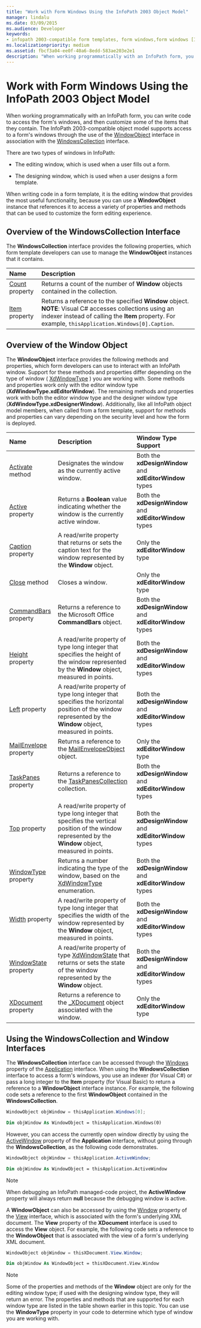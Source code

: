 ```yaml
---
title: "Work with Form Windows Using the InfoPath 2003 Object Model" 
manager: lindalu
ms.date: 03/09/2015
ms.audience: Developer 
keywords:
- infopath 2003-compatible form templates, form windows,form windows [InfoPath 2007], InfoPath 2003-compatible form templates 
ms.localizationpriority: medium
ms.assetid: fbcf3a04-ee0f-40a6-8edd-583ae203e2e1
description: "When working programmatically with an InfoPath form, you can write code to access the form's windows, and then customize some of the items that they contain. The InfoPath 2003-compatible object model supports access to a form's windows through the use of the WindowObject interface in association with the WindowsCollection interface."
---
```


# Work with Form Windows Using the InfoPath 2003 Object Model

When working programmatically with an InfoPath form, you can write code to access the form's windows, and then customize some of the items that they contain. The InfoPath 2003-compatible object model supports access to a form's windows through the use of the [WindowObject](https://msdn.microsoft.com/library/Microsoft.Office.Interop.InfoPath.SemiTrust.WindowObject.aspx) interface in association with the [WindowsCollection](https://msdn.microsoft.com/library/Microsoft.Office.Interop.InfoPath.SemiTrust.WindowsCollection.aspx) interface.
  
There are two types of windows in InfoPath:
  
- The editing window, which is used when a user fills out a form.

- The designing window, which is used when a user designs a form template.

When writing code in a form template, it is the editing window that provides the most useful functionality, because you can use a **WindowObject** instance that references it to access a variety of properties and methods that can be used to customize the form editing experience.
  
## Overview of the WindowsCollection Interface

The **WindowsCollection** interface provides the following properties, which form template developers can use to manage the **WindowObject** instances that it contains.
  
|**Name**|**Description**|
|:-----|:-----|
|[Count](https://msdn.microsoft.com/library/Microsoft.Office.Interop.InfoPath.SemiTrust.Windows.Count.aspx) property  <br/> |Returns a count of the number of **Window** objects contained in the collection. |
|[Item](https://msdn.microsoft.com/library/Microsoft.Office.Interop.InfoPath.SemiTrust.Windows.Item.aspx) property  <br/> |Returns a reference to the specified **Window** object. **NOTE**: Visual C# accesses collections using an indexer instead of calling the **Item** property. For example, `thisApplication.Windows[0].Caption`.           |

## Overview of the Window Object

The **WindowObject** interface provides the following methods and properties, which form developers can use to interact with an InfoPath window. Support for these methods and properties differ depending on the type of window ( [XdWindowType](https://msdn.microsoft.com/library/Microsoft.Office.Interop.InfoPath.SemiTrust.XdWindowType.aspx) ) you are working with. Some methods and properties work only with the editor window type (**XdWindowType.xdEditorWindow**). The remaining methods and properties work with both the editor window type and the designer window type (**XdWindowType.xdDesignerWindow**). Additionally, like all InfoPath object model members, when called from a form template, support for methods and properties can vary depending on the security level and how the form is deployed.
  
|**Name**|**Description**|**Window Type Support**|
|:-----|:-----|:-----|
|[Activate](https://msdn.microsoft.com/library/Microsoft.Office.Interop.InfoPath.SemiTrust.Window2.Activate.aspx) method  <br/> |Designates the window as the currently active window. |Both the **xdDesignWindow** and **xdEditorWindow** types  <br/> |
|[Active](https://msdn.microsoft.com/library/Microsoft.Office.Interop.InfoPath.SemiTrust.Window2.Active.aspx) property  <br/> |Returns a **Boolean** value indicating whether the window is the currently active window. |Both the **xdDesignWindow** and **xdEditorWindow** types  <br/> |
|[Caption](https://msdn.microsoft.com/library/Microsoft.Office.Interop.InfoPath.SemiTrust.Window2.Caption.aspx) property  <br/> |A read/write property that returns or sets the caption text for the window represented by the **Window** object. |Only the **xdEditorWindow** type  <br/> |
|[Close](https://msdn.microsoft.com/library/Microsoft.Office.Interop.InfoPath.SemiTrust.Window2.Close.aspx) method  <br/> |Closes a window. |Only the **xdEditorWindow** type  <br/> |
|[CommandBars](https://msdn.microsoft.com/library/Microsoft.Office.Interop.InfoPath.SemiTrust.Window2.CommandBars.aspx) property  <br/> |Returns a reference to the Microsoft Office **CommandBars** object. |Both the **xdDesignWindow** and **xdEditorWindow** types  <br/> |
|[Height](https://msdn.microsoft.com/library/Microsoft.Office.Interop.InfoPath.SemiTrust.Window2.Height.aspx) property  <br/> |A read/write property of type long integer that specifies the height of the window represented by the **Window** object, measured in points. |Both the **xdDesignWindow** and **xdEditorWindow** types  <br/> |
|[Left](https://msdn.microsoft.com/library/Microsoft.Office.Interop.InfoPath.SemiTrust.Window2.Left.aspx) property  <br/> |A read/write property of type long integer that specifies the horizontal position of the window represented by the **Window** object, measured in points. |Both the **xdDesignWindow** and **xdEditorWindow** types  <br/> |
|[MailEnvelope](https://msdn.microsoft.com/library/Microsoft.Office.Interop.InfoPath.SemiTrust.Window2.MailEnvelope.aspx) property  <br/> |Returns a reference to the [MailEnvelopeObject](https://msdn.microsoft.com/library/Microsoft.Office.Interop.InfoPath.SemiTrust.MailEnvelopeObject.aspx) object. |Only the **xdEditorWindow** type  <br/> |
|[TaskPanes](https://msdn.microsoft.com/library/Microsoft.Office.Interop.InfoPath.SemiTrust.Window2.TaskPanes.aspx) property  <br/> |Returns a reference to the [TaskPanesCollection](https://msdn.microsoft.com/library/Microsoft.Office.Interop.InfoPath.SemiTrust.TaskPanesCollection.aspx) collection. |Both the **xdDesignWindow** and **xdEditorWindow** types  <br/> |
|[Top](https://msdn.microsoft.com/library/Microsoft.Office.Interop.InfoPath.SemiTrust.Window2.Top.aspx) property  <br/> |A read/write property of type long integer that specifies the vertical position of the window represented by the **Window** object, measured in points. |Both the **xdDesignWindow** and **xdEditorWindow** types  <br/> |
|[WindowType](https://msdn.microsoft.com/library/Microsoft.Office.Interop.InfoPath.SemiTrust.Window2.WindowType.aspx) property  <br/> |Returns a number indicating the type of the window, based on the [XdWindowType](https://msdn.microsoft.com/library/Microsoft.Office.Interop.InfoPath.SemiTrust.XdWindowType.aspx) enumeration. |Both the **xdDesignWindow** and **xdEditorWindow** types  <br/> |
|[Width](https://msdn.microsoft.com/library/Microsoft.Office.Interop.InfoPath.SemiTrust.Window2.Width.aspx) property  <br/> |A read/write property of type long integer that specifies the width of the window represented by the **Window** object, measured in points. |Both the **xdDesignWindow** and **xdEditorWindow** types  <br/> |
|[WindowState](https://msdn.microsoft.com/library/Microsoft.Office.Interop.InfoPath.SemiTrust.Window2.WindowState.aspx) property  <br/> |A read/write property of type [XdWindowState](https://msdn.microsoft.com/library/Microsoft.Office.Interop.InfoPath.SemiTrust.XdWindowState.aspx) that returns or sets the state of the window represented by the **Window** object. |Both the **xdDesignWindow** and **xdEditorWindow** types  <br/> |
|[XDocument](https://msdn.microsoft.com/library/Microsoft.Office.Interop.InfoPath.SemiTrust.Window2.XDocument.aspx) property  <br/> |Returns a reference to the [_XDocument](https://msdn.microsoft.com/library/Microsoft.Office.Interop.InfoPath.SemiTrust._XDocument.aspx) object associated with the window. |Only the **xdEditorWindow** type  <br/> |

## Using the WindowsCollection and Window Interfaces

The **WindowsCollection** interface can be accessed through the [Windows](https://msdn.microsoft.com/library/Microsoft.Office.Interop.InfoPath.SemiTrust._Application2.Windows.aspx) property of the [Application](https://msdn.microsoft.com/library/Microsoft.Office.Interop.InfoPath.SemiTrust.Application.aspx) interface. When using the **WindowsCollection** interface to access a form's windows, you use an indexer (for Visual C#) or pass a long integer to the **Item** property (for Visual Basic) to return a reference to a **WindowObject** interface instance. For example, the following code sets a reference to the first **WindowObject** contained in the **WindowsCollection**.
  
```cs
WindowObject objWindow = thisApplication.Windows[0];
```

```vb
Dim objWindow As WindowObject = thisApplication.Windows(0)
```

However, you can access the currently open window directly by using the [ActiveWindow](https://msdn.microsoft.com/library/Microsoft.Office.Interop.InfoPath.SemiTrust._Application2.ActiveWindow.aspx) property of the **Application** interface, without going through the **WindowsCollection**, as the following code demonstrates.
  
```cs
WindowObject objWindow = thisApplication.ActiveWindow;
```

```vb
Dim objWindow As WindowObject = thisApplication.ActiveWindow
```

> [!NOTE]
> When debugging an InfoPath managed-code project, the **ActiveWindow** property will always return **null** because the debugging window is active.
  
A **WindowObject** can also be accessed by using the [Window](https://msdn.microsoft.com/library/Microsoft.Office.Interop.InfoPath.SemiTrust.View.Window.aspx) property of the [View](https://msdn.microsoft.com/library/Microsoft.Office.Interop.InfoPath.SemiTrust.View.aspx) interface, which is associated with the form's underlying XML document. The **View** property of the **XDocument** interface is used to access the **View** object. For example, the following code sets a reference to the **WindowObject** that is associated with the view of a form's underlying XML document.
  
```cs
WindowObject objWindow = thisXDocument.View.Window;
```

```vb
Dim objWindow As WindowObject = thisXDocument.View.Window
```

> [!NOTE]
> Some of the properties and methods of the **Window** object are only for the editing window type; if used with the designing window type, they will return an error. The properties and methods that are supported for each window type are listed in the table shown earlier in this topic. You can use the **WindowType** property in your code to determine which type of window you are working with.
  
